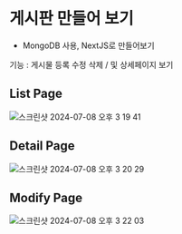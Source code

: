 <h1>게시판 만들어 보기</h1>

- MongoDB 사용, NextJS로 만들어보기

<p> 기능 : 게시물 등록 수정 삭제 / 및 상세페이지 보기</p>

<h2>List Page </h2>

![스크린샷 2024-07-08 오후 3 19 41](https://github.com/Ricardokim94/forum/assets/103867288/e6717500-6ad7-45a3-90af-d322206a0c0d)

<h2>Detail Page </h2>

![스크린샷 2024-07-08 오후 3 20 29](https://github.com/Ricardokim94/forum/assets/103867288/baf45cca-33c0-4e00-bb23-bc9cc073e4db)

<h2>Modify Page </h2>

![스크린샷 2024-07-08 오후 3 22 03](https://github.com/Ricardokim94/forum/assets/103867288/54043a7c-db45-4d27-93df-ee3f74267f63)
